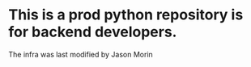 # This is a prod python repository is for backend developers.
The infra was last modified by Jason Morin

